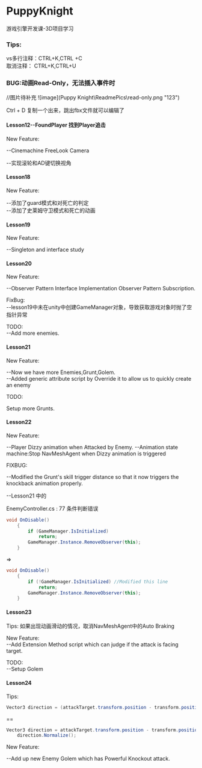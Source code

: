 # PuppyKnight
游戏引擎开发课-3D项目学习

### Tips:  
vs多行注释：CTRL+K,CTRL +C  
取消注释： CTRL+K,CTRL+U

### BUG:动画Read-Only，无法插入事件时

//图片待补充
![image](Puppy Knight\ReadmePics\read-only.png "123")

Ctrl + D 复制一个出来，跳出fbx文件就可以编辑了

#### Lesson12--FoundPlayer 找到Player追击
New Feature:    

--Cinemachine FreeLook Camera  

--实现滚轮和AD键切换视角



#### Lesson18
New Feature:  

--添加了guard模式和对死亡的判定  
--添加了史莱姆守卫模式和死亡的动画

#### Lesson19
New Feature:  

--Singleton and interface study

#### Lesson20

New Feature:  

--Observer Pattern Interface Implementation Observer Pattern Subscription.  

FixBug:    
--lesson19中未在unity中创建GameManager对象，导致获取游戏对象时抛了空指针异常  

TODO:  
--Add more enemies.

#### Lesson21

New Feature:  

--Now we have more Enemies,Grunt,Golem.  
--Added generic attribute script by Override it to allow us to quickly create an enemy

TODO:

Setup more Grunts.

#### Lesson22

New Feature: 

--Player Dizzy animation when Attacked by Enemy.
--Animation state machine:Stop NavMeshAgent when Dizzy animation is triggered

FIXBUG:

--Modified the Grunt's skill trigger distance so that it now triggers the knockback animation properly.  

--Lesson21 中的

EnemyController.cs : 77 条件判断错误
```csharp
void OnDisable()
    {
        if (GameManager.IsInitialized)
            return;
        GameManager.Instance.RemoveObserver(this);
    }
```
=>
```csharp
void OnDisable()
    {
        if (!GameManager.IsInitialized) //Modified this line
            return;
        GameManager.Instance.RemoveObserver(this);
    }
```
#### Lesson23

Tips:
如果出现动画滑动的情况，取消NavMeshAgent中的Auto Braking

New Feature:  
--Add Extension Method script which can judge if the attack is facing target.

TODO:  
--Setup Golem

#### Lesson24

Tips:
```csharp
Vector3 direction = (attackTarget.transform.position - transform.position).normalized;
```
==
```csharp
Vector3 direction = attackTarget.transform.position - transform.position;
    direction.Normalize();
```

New Feature:  

--Add up new Enemy Golem which has Powerful Knockout attack.




